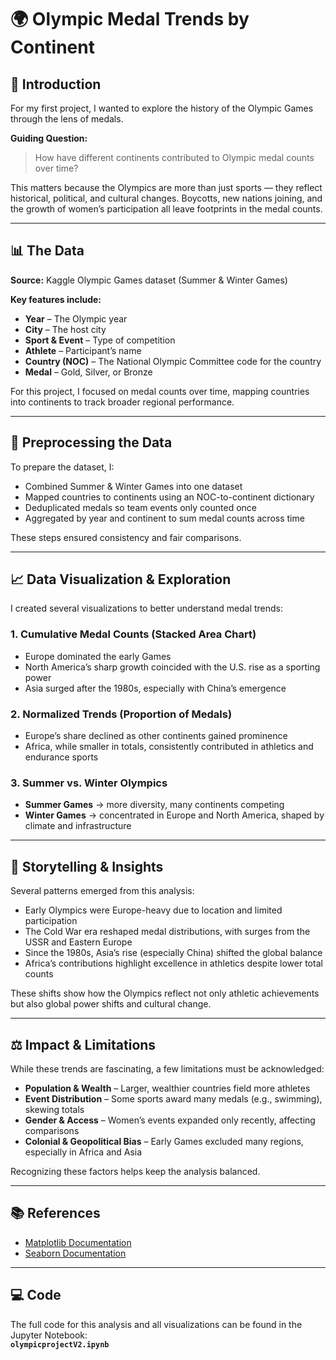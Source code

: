 # 🌍 Olympic Medal Trends by Continent

## 📖 Introduction
For my first project, I wanted to explore the history of the Olympic Games through the lens of medals.  

**Guiding Question:**  
> How have different continents contributed to Olympic medal counts over time?

This matters because the Olympics are more than just sports — they reflect historical, political, and cultural changes. Boycotts, new nations joining, and the growth of women’s participation all leave footprints in the medal counts.

---

## 📊 The Data
**Source:** Kaggle Olympic Games dataset (Summer & Winter Games)

**Key features include:**
- **Year** – The Olympic year  
- **City** – The host city  
- **Sport & Event** – Type of competition  
- **Athlete** – Participant’s name  
- **Country (NOC)** – The National Olympic Committee code for the country  
- **Medal** – Gold, Silver, or Bronze  

For this project, I focused on medal counts over time, mapping countries into continents to track broader regional performance.

---

## 🧹 Preprocessing the Data
To prepare the dataset, I:
- Combined Summer & Winter Games into one dataset  
- Mapped countries to continents using an NOC-to-continent dictionary  
- Deduplicated medals so team events only counted once  
- Aggregated by year and continent to sum medal counts across time  

These steps ensured consistency and fair comparisons.

---

## 📈 Data Visualization & Exploration
I created several visualizations to better understand medal trends:

### 1. Cumulative Medal Counts (Stacked Area Chart)
- Europe dominated the early Games  
- North America’s sharp growth coincided with the U.S. rise as a sporting power  
- Asia surged after the 1980s, especially with China’s emergence  

### 2. Normalized Trends (Proportion of Medals)
- Europe’s share declined as other continents gained prominence  
- Africa, while smaller in totals, consistently contributed in athletics and endurance sports  

### 3. Summer vs. Winter Olympics
- **Summer Games** → more diversity, many continents competing  
- **Winter Games** → concentrated in Europe and North America, shaped by climate and infrastructure  

---

## 🧠 Storytelling & Insights
Several patterns emerged from this analysis:

- Early Olympics were Europe-heavy due to location and limited participation  
- The Cold War era reshaped medal distributions, with surges from the USSR and Eastern Europe  
- Since the 1980s, Asia’s rise (especially China) shifted the global balance  
- Africa’s contributions highlight excellence in athletics despite lower total counts  

These shifts show how the Olympics reflect not only athletic achievements but also global power shifts and cultural change.

---

## ⚖️ Impact & Limitations
While these trends are fascinating, a few limitations must be acknowledged:

- **Population & Wealth** – Larger, wealthier countries field more athletes  
- **Event Distribution** – Some sports award many medals (e.g., swimming), skewing totals  
- **Gender & Access** – Women’s events expanded only recently, affecting comparisons  
- **Colonial & Geopolitical Bias** – Early Games excluded many regions, especially in Africa and Asia  

Recognizing these factors helps keep the analysis balanced.

---

## 📚 References
- [Matplotlib Documentation](https://matplotlib.org/stable/contents.html)  
- [Seaborn Documentation](https://seaborn.pydata.org/)

---

## 💻 Code
The full code for this analysis and all visualizations can be found in the Jupyter Notebook:  
**`olympicprojectV2.ipynb`**


